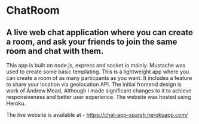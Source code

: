 # ChatRoom

## A live web chat application where you can create a room, and ask your friends to join the same room and chat with them.

This app is built on node.js, express and socket.io mainly. Mustache was used to create some basic templating.
This is a lightweight app where you can create a room of as many particpants as you want.
It includes a feature to share your location via geolocation API.
The initial frontend design is work of Andrew Mead, Although i made significant changes to it to achieve responsiveness and better user experience.
The website was hosted using Heroku.


The live website is available at - https://chat-app-sparsh.herokuapp.com/
